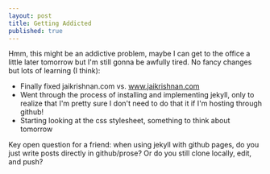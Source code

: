 ```yaml
---
layout: post
title: Getting Addicted
published: true
---
```



Hmm, this might be an addictive problem, maybe I can get to the office a little later tomorrow but I'm still gonna be awfully tired.
No fancy changes but lots of learning (I think):

- Finally fixed jaikrishnan.com vs. www.jaikrishnan.com
- Went through the process of installing and implementing jekyll, only to realize that I'm pretty sure I don't need to do that it if I'm hosting through github!
- Starting looking at the css stylesheet, something to think about tomorrow

Key open question for a friend: when using jekyll with github pages, do you just write posts directly in github/prose? Or do you still clone locally, edit, and push?
